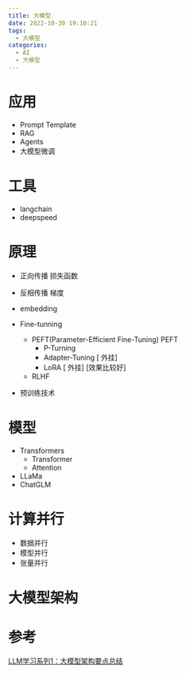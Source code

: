 ```yaml
---
title: 大模型
date: 2022-10-30 19:10:21
tags:
  - 大模型
categories: 
  - AI  
  - 大模型  
---
```


<p></p>
<!-- more -->


# 应用
+ Prompt Template
+ RAG
+ Agents
+ 大模型微调

# 工具
+ langchain
+ deepspeed


# 原理
+ 正向传播
  损失函数  
+ 反相传播
  梯度
+ embedding

+ Fine-tunning
  + PEFT(Parameter-Efficient Fine-Tuning)  PEFT
    + P-Turning
    + Adapter-Tuning [ 外挂]
    + LoRA [ 外挂] [效果比较好]
  + RLHF

+ 预训练技术

# 模型
+ Transformers
  + Transformer
  + Attention
+ LLaMa
+ ChatGLM


# 计算并行
+ 数据并行
+ 模型并行
+ 张量并行

# 大模型架构


# 参考

[LLM学习系列1：大模型架构要点总结](https://zhuanlan.zhihu.com/p/648050614)